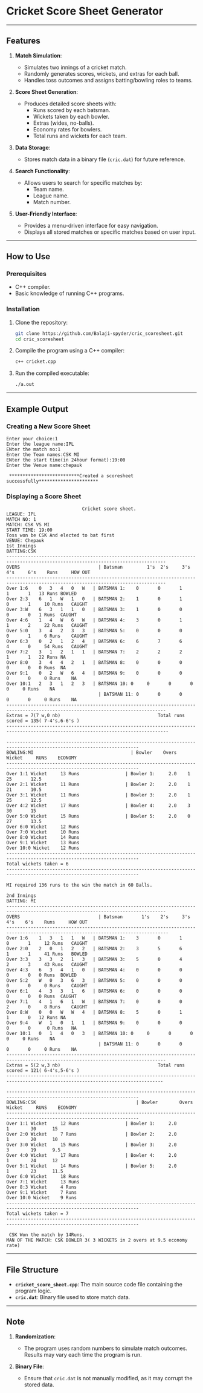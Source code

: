 
# Cricket Score Sheet Generator

---

## Features
1. **Match Simulation**:
   - Simulates two innings of a cricket match.
   - Randomly generates scores, wickets, and extras for each ball.
   - Handles toss outcomes and assigns batting/bowling roles to teams.

2. **Score Sheet Generation**:
   - Produces detailed score sheets with:
     - Runs scored by each batsman.
     - Wickets taken by each bowler.
     - Extras (wides, no-balls).
     - Economy rates for bowlers.
     - Total runs and wickets for each team.

3. **Data Storage**:
   - Stores match data in a binary file (`cric.dat`) for future reference.

4. **Search Functionality**:
   - Allows users to search for specific matches by:
     - Team name.
     - League name.
     - Match number.

5. **User-Friendly Interface**:
   - Provides a menu-driven interface for easy navigation.
   - Displays all stored matches or specific matches based on user input.

---
## How to Use
### Prerequisites
- C++ compiler.
- Basic knowledge of running C++ programs.
  
### Installation
1. Clone the repository:
   ```bash
   git clone https://github.com/Balaji-spyder/cric_scoresheet.git
   cd cric_scoresheet
   ```
2. Compile the program using a C++ compiler:
   ```bash
   c++ cricket.cpp
   ```
3. Run the compiled executable:
   ```bash
   ./a.out
   ```
---

## Example Output

### Creating a New Score Sheet
```
Enter your choice:1
Enter the league name:IPL
ENter the match no:1
Enter the Team names:CSK MI
ENter the start time(in 24hour format):19:00
Enter the Venue name:chepauk

 **************************Created a scoresheet successfully********************** 

```

### Displaying a Score Sheet
```
				 			Cricket score sheet.
LEAGUE: IPL
MATCH NO: 1
MATCH: CSK VS MI
START TIME: 19:00
Toss won be CSK And elected to bat first
VENUE: Chepauk
1st Innings
BATTING:CSK
---------------------------------------------------------------------------------------------------------------------------------
OVERS			 	 	 		  | Batsman 	    1's	 2's	 3's	 4's	 6's 	Runs 	 HOW OUT
---------------------------------------------------------------------------------------------------------------------------------
Over 1:6	0	3	4	0	W	| BATSMAN 1: 	0	    0	    1	    1	    1  	13 Runs	BOWLED
Over 2:3	6	1	W	1	0	| BATSMAN 2: 	1	    0	    1	    0	    1	  10 Runs	CAUGHT
Over 3:W	6	3	1	1	0	| BATSMAN 3: 	1	    0	    0	    0	    0  	1 Runs	CAUGHT
Over 4:6	1	4	W	6	W	| BATSMAN 4: 	3	    0    	1	    1	    2	  22 Runs	CAUGHT
Over 5:0	3	4	2	3	3	| BATSMAN 5: 	0	    0	    0	    0	    1	  6 Runs	CAUGHT
Over 6:3	0	2	1	2	4	| BATSMAN 6: 	6	    7	    6    	4	    0	  54 Runs	CAUGHT
Over 7:2	3	1	2	1	1	| BATSMAN 7: 	2	    2	    2	    1	    1  	22 Runs	NA
Over 8:0	3	4	4	2	1	| BATSMAN 8: 	0	    0    	0	    0	    0  	0 Runs	NA
Over 9:1	0	2	W	6	4	| BATSMAN 9: 	0    	0	    0	    0    	0	  0 Runs	NA
Over 10:1	2	3	1	2	3	| BATSMAN 10: 0    	0	    0	    0    	0	  0 Runs	NA
							      | BATSMAN 11: 0	    0	    0	    0    	0	  0 Runs	NA
---------------------------------------------------------------------------------------------------------------------------------
Extras = 7(7 w,0 nb)	 	 	 	 	 	 	 	 	Total runs scored = 135( 7-4's,6-6's )
----------------------------------------------------------------------------------------------------------------------------------

-----------------------------------------------------------------------------------------------------------------------
BOWLING:MI 	 				 		          | Bowler 	  Overs	  Wicket	 RUNS 	 ECONOMY
-----------------------------------------------------------------------------------------------------------------------
Over 1:1 Wicket 	13 Runs  	 	 		| Bowler 1: 	2.0	   1	    25	     12.5
Over 2:1 Wicket 	11 Runs  	 	 		| Bowler 2: 	2.0	   1	    21	     10.5
Over 3:1 Wicket 	11 Runs  	 	 		| Bowler 3: 	2.0	   1	    25	     12.5
Over 4:2 Wicket 	17 Runs  	 	 		| Bowler 4: 	2.0	   3	    30	     15
Over 5:0 Wicket 	15 Runs  	 	 		| Bowler 5: 	2.0	   0	    27	     13.5
Over 6:0 Wicket 	12 Runs 
Over 7:0 Wicket 	10 Runs 
Over 8:0 Wicket 	14 Runs 
Over 9:1 Wicket 	13 Runs 
Over 10:0 Wicket 	12 Runs 
-----------------------------------------------------------------------------------------------------------------------
Total wickets taken = 6
-----------------------------------------------------------------------------------------------------------------------

MI required 136 runs to the win the match in 60 Balls.

2nd Innings
BATTING: MI
---------------------------------------------------------------------------------------------------------------------------------
OVERS			 	 	 		  | Batsman 	  1's	 2's	 3's	  4's	 6's 	Runs	 HOW OUT
----------------------------------------------------------------------------------------------------------------------------------
Over 1:6	1	3	1	1	W	| BATSMAN 1: 	3	    0	    1	    0	    1	  12 Runs	CAUGHT
Over 2:0	2	0	1	2	2	| BATSMAN 2: 	3	    5	    6	    1	    1	  41 Runs	BOWLED
Over 3:3	3	3	2	1	3	| BATSMAN 3: 	5    	0	    4	    2	    3	  43 Runs	CAUGHT
Over 4:3	6	3	4	1	0	| BATSMAN 4: 	0	    0	    0    	0	    0  	0 Runs	BOWLED
Over 5:2	W	0	3	6	3	| BATSMAN 5: 	0	    0	    0	    0	    0	  0 Runs	CAUGHT
Over 6:1	4	3	3	1	6	| BATSMAN 6: 	0	    0	    0	    0	    0  	0 Runs	CAUGHT
Over 7:1	4	1	6	1	W	| BATSMAN 7: 	0    	0    	0	    2	    0	  8 Runs	CAUGHT
Over 8:W	0	0	W	W	4	| BATSMAN 8: 	5	    0    	1    	1	    0  	12 Runs	NA
Over 9:4	W	1	0	1	1	| BATSMAN 9: 	0	    0	    0	    0	    0	   0 Runs	NA
Over 10:1	0	1	4	0	3	| BATSMAN 10: 0	    0	    0	    0    	0	  0 Runs	NA
							      | BATSMAN 11: 0	    0	    0    	0	    0	  0 Runs	NA
---------------------------------------------------------------------------------------------------------------------------------
Extras = 5(2 w,3 nb)		 	 	 	 	 	 	 	Total runs scored = 121( 6-4's,5-6's )
--------------------------------------------------------------------------------------------------------------------------------

-----------------------------------------------------------------------------------------------------------------------
BOWLING:CSK 	 				 		        | Bowler 	    Overs	  Wicket	 RUNS 	 ECONOMY
-----------------------------------------------------------------------------------------------------------------------
Over 1:1 Wicket 	12 Runs  	 	 		| Bowler 1: 	2.0	       1	    30	    15
Over 2:0 Wicket 	7 Runs  	 	 		| Bowler 2: 	2.0	       1	    20	    10
Over 3:0 Wicket 	15 Runs  	 	 		| Bowler 3: 	2.0	       3	    19	    9.5
Over 4:0 Wicket 	17 Runs  	 	 		| Bowler 4: 	2.0	       1	    24	    12
Over 5:1 Wicket 	14 Runs  	 	 		| Bowler 5: 	2.0	       1	    23    	11.5
Over 6:0 Wicket 	18 Runs 
Over 7:1 Wicket 	13 Runs 
Over 8:3 Wicket 	4 Runs 
Over 9:1 Wicket 	7 Runs 
Over 10:0 Wicket 	9 Runs 
-----------------------------------------------------------------------------------------------------------------------
Total wickets taken = 7
-----------------------------------------------------------------------------------------------------------------------

 CSK Won the match by 14Runs.
MAN OF THE MATCH: CSK BOWLER 3( 3 WICKETS in 2 overs at 9.5 economy rate)

```

---

## File Structure
- **`cricket_score_sheet.cpp`**: The main source code file containing the program logic.
- **`cric.dat`**: Binary file used to store match data.

---

## Note
1. **Randomization**:
   - The program uses random numbers to simulate match outcomes. Results may vary each time the program is run.
   
2. **Binary File**:
   - Ensure that `cric.dat` is not manually modified, as it may corrupt the stored data.
     
